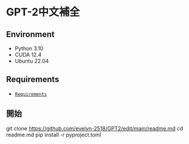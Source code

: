 # GPT-2中文補全
## Environment
- Python 3.10
- CUDA 12.4
- Ubuntu 22.04 
## Requirements
-  [`Requirements`](https://github.com/evelyn-2518/GPT2/blob/main/pyproject.toml) 
## 開始
git clone https://github.com/evelyn-2518/GPT2/edit/main/readme.md
cd readme.md
pip install -r pyproject.toml
